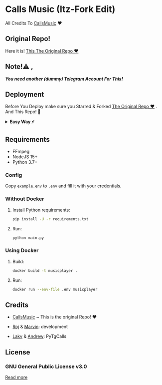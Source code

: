# Calls Music (Itz-Fork Edit)
All Credits To [CallsMusic](https://github.com/calsmusic/callsmusic) ❤️

## Original Repo!
Here it is! [This The Original Repo ❤️](https://github.com/callsmusic/callsmusic)

## Note!⚠️ ,
_**You need another (dummy) Telegram Account For This!**_

## Deployment
Before You Deploy make sure you Starred & Forked [The Original Repo ❤️](https://github.com/callsmusic/callsmusic) . And This Repo! 🤗️

<details>
   <summary><b>Easy Way ⚡️</b></summary>

## With Heroku
[![Deploy](https://www.herokucdn.com/deploy/button.svg)](https://heroku.com/deploy?template=https://github.com/Itz-fork)

### Pyrogram String Session
<a href="https://replit.com/@IamHirusha/GetPyroSessionVC"><img src="https://img.shields.io/badge/Run-Repl.it-white?style=for-the-badge&logo=repl.it"></a>

## Problems?
Huh? Facing Problems? Sed **[Read How To Deploy](https://github.com/Itz-fork/yeah-my-man/wiki/How-To-Deploy-This!)**

</details>

## Requirements

- FFmpeg
- NodeJS 15+
- Python 3.7+

### Config

Copy `example.env` to `.env` and fill it with your credentials.

### Without Docker

1. Install Python requirements:
   ```bash
   pip install -U -r requirements.txt
   ```
2. Run:
   ```bash
   python main.py
   ```

### Using Docker

1. Build:
   ```bash
   docker build -t musicplayer .
   ```
2. Run:
   ```bash
   docker run --env-file .env musicplayer
   ```

## Credits

- [CallsMusic](https://github.com/callsmusic/callsmusic) ~ This is the original Repo! ❤️

- [Roj](https://github.com/rojserbest) & [Marvin](https://github.com/BlackStoneReborn): development
- [Laky](https://github.com/Laky-64) & [Andrew](https://github.com/AndrewLaneX): PyTgCalls

## License

### GNU General Public License v3.0
[Read more](http://www.gnu.org/licenses/#GPL)
